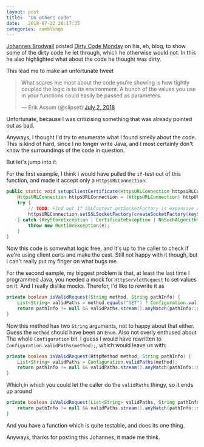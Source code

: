 ```yaml
---
layout: post
title:  "On others code"
date:   2018-07-22 20:17:35
categories: ramblings
---
```


[Johannes Brodwall](https://www.twitter.com/@jhannes) 
posted [Dirty Code Monday](http://johannesbrodwall.com/2018/07/01/dirty-code-monday/)
on his, eh, blog, to show some of the dirty code he let through, which he otherwise
would not. In this he also highlighted what about the code he thought was dirty.

This lead me to make an unfortunate tweet
<blockquote class="twitter-tweet" data-lang="en"><p lang="en" dir="ltr">What scares me most about the code you’re showing is how tightly coupled the logic is to its environment. A bunch of the values you use in your functions could easily be passed as parameters.</p>&mdash; Erik Assum (@slipset) <a href="https://twitter.com/slipset/status/1013704292862169088?ref_src=twsrc%5Etfw">July 2, 2018</a></blockquote> <script async src="https://platform.twitter.com/widgets.js" charset="utf-8"></script> 
Unfortunate, because I was critizising something that was already pointed out as bad.

Anyways, I thought I'd try to enumerate what I found smelly about the code.
This is kind of hard, since I no longer write Java, and I most certainly don't
know the surroundings of the code in question.

But let's jump into it.

For the first example, I think I would have pulled the `if`-test out of this function, 
and made it accept only a `HttpsURLConnection`:

```java
public static void setupClientCertificate(HttpsURLConnection httpsURLConnection) throws IOException {
    HttpsURLConnection httpsURLConnection = (HttpsURLConnection) httpURLConnection;
    try {
        // TODO: Find out if SSLContext.getSocketFactory is expensive an if so, cache
        httpsURLConnection.setSSLSocketFactory(createSocketFactory(keyStorePath(), keystorePassword(), trustStorePath()));
    } catch (KeyStoreException | CertificateException | NoSuchAlgorithmException | UnrecoverableKeyException | KeyManagementException e) {
        throw new RuntimeException(e);
    }
}
```

Now this code is somewhat logic free, and it's up to the caller to check if we're using 
client certs and make the cast. Still not happy with it though, but I can't really put 
my finger on what bugs me.

For the second eample, my biggest problem is that, at least the last time I programmed Java, 
you needed a mock for `HttpServletRequest` to set values on it. And I really dislike mocks.
Therefor, I'd like to rewrite it as

```java
private boolean isValidRequest(String method, String pathInfo) {
    List<String> validPaths = method.equals("GET") ? Configuration.validGetPaths() : Configuration.validPostPaths();
    return pathInfo != null && validPaths.stream().anyMatch(pathInfo::startsWith);
}
```
Now this method has two `String` arguments, not to happy about that either. Guess the `method` should have been
an `Enum`. Also not overly enthused about The whole `Configuration` bit. I guess I would have rewritten to 
`Configuration.validPaths(method);`, which would leave us with:

```java
private boolean isValidRequest(HttpMethod method, String pathInfo) {
    List<String> validPaths = Configuration.validPaths(method);
    return pathInfo != null && validPaths.stream().anyMatch(pathInfo::startsWith);
}
```

Which,in which you could let the caller do the `validPaths` thingy, so it ends up around

```java
private boolean isValidRequest(List<String> validPaths, String pathInfo) {
    return pathInfo != null && validPaths.stream().anyMatch(pathInfo::startsWith);
}
```
And you have a function which is quite testable, and does its one thing.

Anyways, thanks for posting this Johannes, it made me think.









